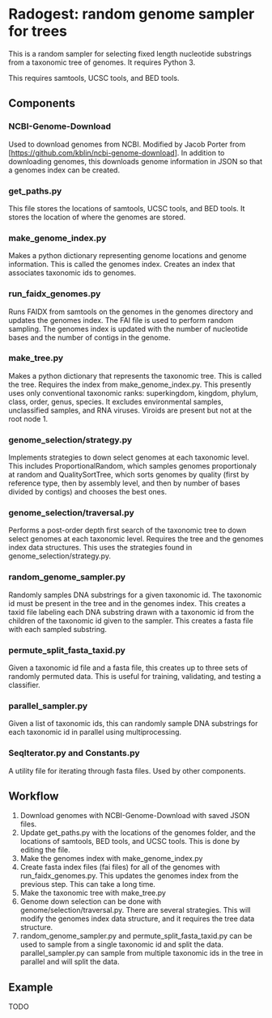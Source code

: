 # Radogest: random genome sampler for trees
This is a random sampler for selecting fixed length nucleotide substrings from a taxonomic tree of genomes.  It requires Python 3.

This requires samtools, UCSC tools, and BED tools.

## Components

### NCBI-Genome-Download
Used to download genomes from NCBI.  Modified by Jacob Porter from [https://github.com/kblin/ncbi-genome-download].  In addition to downloading genomes, this downloads genome information in JSON so that a genomes index can be created.

### get_paths.py
This file stores the locations of samtools, UCSC tools, and BED tools.  It stores the location of where the genomes are stored.

### make_genome_index.py
Makes a python dictionary representing genome locations and genome information.  This is called the genomes index.  Creates an index that associates taxonomic ids to genomes.

### run_faidx_genomes.py
Runs FAIDX from samtools on the genomes in the genomes directory and updates the genomes index.  The FAI file is used to perform random sampling. The genomes index is updated with the number of nucleotide bases and the number of contigs in the genome.

### make_tree.py
Makes a python dictionary that represents the taxonomic tree.  This is called the tree. Requires the index from make_genome_index.py.  This presently uses only conventional taxonomic ranks: superkingdom, kingdom, phylum, class, order, genus, species.  It excludes environmental samples, unclassified samples, and RNA viruses.  Viroids are present but not at the root node 1.

### genome_selection/strategy.py
Implements strategies to down select genomes at each taxonomic level.  This includes ProportionalRandom, which samples genomes proportionaly at random and QualitySortTree, which sorts genomes by quality (first by reference type, then by assembly level, and then by number of bases divided by contigs) and chooses the best ones.

### genome_selection/traversal.py
Performs a post-order depth first search of the taxonomic tree to down select genomes at each taxonomic level.  Requires the tree and the genomes index data structures.  This uses the strategies found in genome_selection/strategy.py.

### random_genome_sampler.py
Randomly samples DNA substrings for a given taxonomic id.  The taxonomic id must be present in the tree and in the genomes index.
This creates a taxid file labeling each DNA substring drawn with a taxonomic id from the children of the taxonomic id given to the sampler.
This creates a fasta file with each sampled substring.

### permute_split_fasta_taxid.py
Given a taxonomic id file and a fasta file, this creates up to three sets of randomly permuted data.  This is useful for training, validating, and testing a classifier.

### parallel_sampler.py
Given a list of taxonomic ids, this can randomly sample DNA substrings for each taxonomic id in parallel using multiprocessing.

### SeqIterator.py and Constants.py
A utility file for iterating through fasta files.  Used by other components.

## Workflow

1. Download genomes with NCBI-Genome-Download with saved JSON files.
2. Update get_paths.py with the locations of the genomes folder, and the locations of samtools, BED tools, and UCSC tools.  This is done by editing the file.
3. Make the genomes index with make_genome_index.py
4. Create fasta index files (fai files) for all of the genomes with run_faidx_genomes.py.  This updates the genomes index from the previous step.  This can take a long time.
5. Make the taxonomic tree with make_tree.py
6. Genome down selection can be done with genome/selection/traversal.py.  There are several strategies.  This will modify the genomes index data structure, and it requires the tree data structure.
7. random_genome_sampler.py and permute_split_fasta_taxid.py can be used to sample from a single taxonomic id and split the data.  parallel_sampler.py can sample from multiple taxonomic ids in the tree in parallel and will split the data.
 
## Example

TODO
